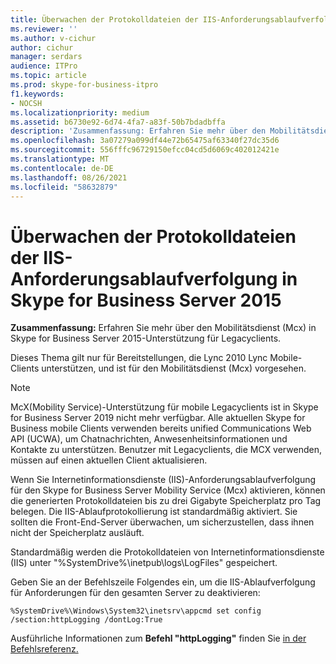 ```yaml
---
title: Überwachen der Protokolldateien der IIS-Anforderungsablaufverfolgung in Skype for Business Server 2015
ms.reviewer: ''
ms.author: v-cichur
author: cichur
manager: serdars
audience: ITPro
ms.topic: article
ms.prod: skype-for-business-itpro
f1.keywords:
- NOCSH
ms.localizationpriority: medium
ms.assetid: b6730e92-6d74-4fa7-a83f-50b7bdadbffa
description: 'Zusammenfassung: Erfahren Sie mehr über den Mobilitätsdienst (Mcx) in Skype for Business Server 2015-Unterstützung für Legacyclients.'
ms.openlocfilehash: 3a07279a099df44e72b65475af63340f27dc35d6
ms.sourcegitcommit: 556fffc96729150efcc04cd5d6069c402012421e
ms.translationtype: MT
ms.contentlocale: de-DE
ms.lasthandoff: 08/26/2021
ms.locfileid: "58632879"
---
```

# <a name="monitoring-iis-request-tracing-log-files-in-skype-for-business-server-2015"></a>Überwachen der Protokolldateien der IIS-Anforderungsablaufverfolgung in Skype for Business Server 2015
 
**Zusammenfassung:** Erfahren Sie mehr über den Mobilitätsdienst (Mcx) in Skype for Business Server 2015-Unterstützung für Legacyclients.
  
Dieses Thema gilt nur für Bereitstellungen, die Lync 2010 Lync Mobile-Clients unterstützen, und ist für den Mobilitätsdienst (Mcx) vorgesehen.

> [!NOTE]
> McX(Mobility Service)-Unterstützung für mobile Legacyclients ist in Skype for Business Server 2019 nicht mehr verfügbar. Alle aktuellen Skype for Business mobile Clients verwenden bereits unified Communications Web API (UCWA), um Chatnachrichten, Anwesenheitsinformationen und Kontakte zu unterstützen. Benutzer mit Legacyclients, die MCX verwenden, müssen auf einen aktuellen Client aktualisieren.
  
Wenn Sie Internetinformationsdienste (IIS)-Anforderungsablaufverfolgung für den Skype for Business Server Mobility Service (Mcx) aktivieren, können die generierten Protokolldateien bis zu drei Gigabyte Speicherplatz pro Tag belegen. Die IIS-Ablaufprotokollierung ist standardmäßig aktiviert. Sie sollten die Front-End-Server überwachen, um sicherzustellen, dass ihnen nicht der Speicherplatz ausläuft. 
  
Standardmäßig werden die Protokolldateien von Internetinformationsdienste (IIS) unter "%SystemDrive%\inetpub\logs\LogFiles" gespeichert.
  
Geben Sie an der Befehlszeile Folgendes ein, um die IIS-Ablaufverfolgung für Anforderungen für den gesamten Server zu deaktivieren:
  
```console
%SystemDrive%\Windows\System32\inetsrv\appcmd set config /section:httpLogging /dontLog:True
```

Ausführliche Informationen zum **Befehl "httpLogging"** finden Sie [in der Befehlsreferenz.](/previous-versions/iis/settings-schema/aa347466(v=vs.90))
